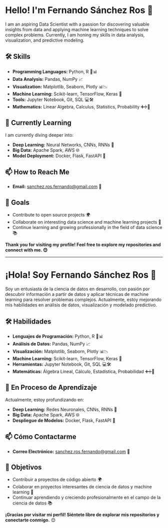 # Hello! I'm Fernando Sánchez Ros 👋

I am an aspiring Data Scientist with a passion for discovering valuable insights from data and applying machine learning techniques to solve complex problems. Currently, I am honing my skills in data analysis, visualization, and predictive modeling.

## 🛠️ Skills

- **Programming Languages:** Python, R 🐍📊
- **Data Analysis:** Pandas, NumPy 📈
- **Visualization:** Matplotlib, Seaborn, Plotly 📊📉
- **Machine Learning:** Scikit-learn, TensorFlow, Keras 🤖
- **Tools:** Jupyter Notebook, Git, SQL 💻🛠️
- **Mathematics:** Linear Algebra, Calculus, Statistics, Probability ➕➗📐

## 🌱 Currently Learning

I am currently diving deeper into:

- **Deep Learning:** Neural Networks, CNNs, RNNs 🧠
- **Big Data:** Apache Spark, AWS 🌐
- **Model Deployment:** Docker, Flask, FastAPI 🚀

## 📫 How to Reach Me

- **Email:** sanchez.ros.fernando@gmail.com 📧

## 🎯 Goals

- Contribute to open source projects 🌍
- Collaborate on interesting data science and machine learning projects 🤝
- Continue learning and growing professionally in the field of data science 📚

**Thank you for visiting my profile! Feel free to explore my repositories and connect with me. 😊**

---

# ¡Hola! Soy Fernando Sánchez Ros 👋

Soy un entusiasta de la ciencia de datos en desarrollo, con pasión por descubrir información a partir de datos y aplicar técnicas de machine learning para resolver problemas complejos. Actualmente, estoy mejorando mis habilidades en análisis de datos, visualización y modelado predictivo.

## 🛠️ Habilidades

- **Lenguajes de Programación:** Python, R 🐍📊
- **Análisis de Datos:** Pandas, NumPy 📈
- **Visualización:** Matplotlib, Seaborn, Plotly 📊📉
- **Machine Learning:** Scikit-learn, TensorFlow, Keras 🤖
- **Herramientas:** Jupyter Notebook, Git, SQL 💻🛠️
- **Matemáticas:** Álgebra Lineal, Cálculo, Estadística, Probabilidad ➕➗📐

## 🌱 En Proceso de Aprendizaje

Actualmente, estoy profundizando en:

- **Deep Learning:** Redes Neuronales, CNNs, RNNs 🧠
- **Big Data:** Apache Spark, AWS 🌐
- **Despliegue de Modelos:** Docker, Flask, FastAPI 🚀

## 📫 Cómo Contactarme

- **Correo Electrónico:** sanchez.ros.fernando@gmail.com 📧

## 🎯 Objetivos

- Contribuir a proyectos de código abierto 🌍
- Colaborar en proyectos interesantes de ciencia de datos y machine learning 🤝
- Continuar aprendiendo y creciendo profesionalmente en el campo de la ciencia de datos 📚

**¡Gracias por visitar mi perfil! Siéntete libre de explorar mis repositorios y conectarte conmigo.** 😊

